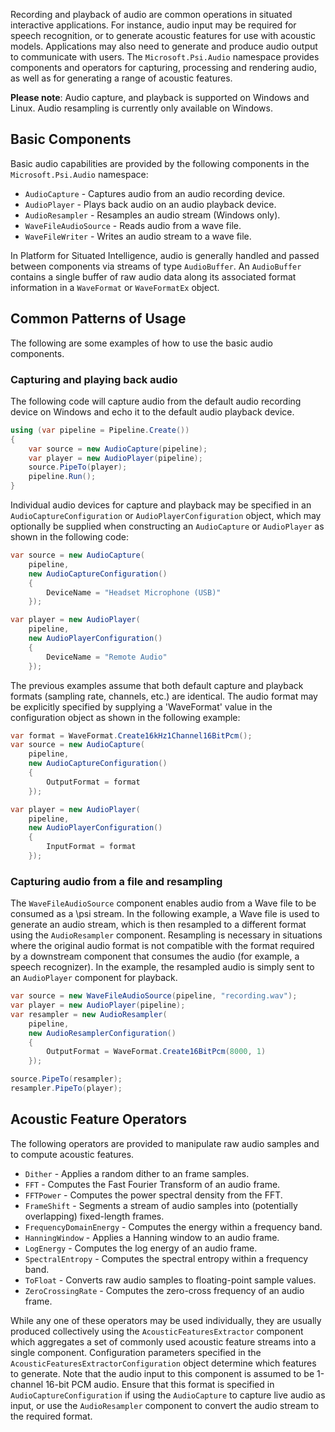 Recording and playback of audio are common operations in situated interactive applications. For instance, audio input may be required for speech recognition, or to generate acoustic features for use with acoustic models. Applications may also need to generate and produce audio output to communicate with users. The `Microsoft.Psi.Audio` namespace provides components and operators for capturing,
processing and rendering audio, as well as for generating a range of acoustic features.

**Please note**: Audio capture, and playback is supported on Windows and Linux. Audio resampling is currently only available on Windows.

## Basic Components

Basic audio capabilities are provided by the following components in the `Microsoft.Psi.Audio` namespace:
- `AudioCapture` - Captures audio from an audio recording device.
- `AudioPlayer` - Plays back audio on an audio playback device.
- `AudioResampler` - Resamples an audio stream (Windows only).
- `WaveFileAudioSource` - Reads audio from a wave file.
- `WaveFileWriter` - Writes an audio stream to a wave file.

In Platform for Situated Intelligence, audio is generally handled and passed between components via streams of type `AudioBuffer`. An `AudioBuffer` contains a single buffer of raw audio data along its associated format information in a `WaveFormat` or `WaveFormatEx` object.

## Common Patterns of Usage

The following are some examples of how to use the basic audio components.

### Capturing and playing back audio

The following code will capture audio from the default audio recording device on Windows and echo it to the default audio playback device.

```csharp
using (var pipeline = Pipeline.Create())
{
    var source = new AudioCapture(pipeline);
    var player = new AudioPlayer(pipeline);
    source.PipeTo(player);
    pipeline.Run();
}
```

Individual audio devices for capture and playback may be specified in an `AudioCaptureConfiguration` or `AudioPlayerConfiguration` object, which may optionally be supplied when constructing an `AudioCapture` or `AudioPlayer` as shown in the following code:

```csharp
var source = new AudioCapture(
    pipeline,
    new AudioCaptureConfiguration()
    {
        DeviceName = "Headset Microphone (USB)"
    });

var player = new AudioPlayer(
    pipeline,
    new AudioPlayerConfiguration()
    {
        DeviceName = "Remote Audio"
    });
```

The previous examples assume that both default capture and playback formats (sampling rate, channels, etc.) are identical. The audio format may be explicitly specified by supplying a 'WaveFormat' value in the configuration object as shown in the following example:

```csharp
var format = WaveFormat.Create16kHz1Channel16BitPcm();
var source = new AudioCapture(
    pipeline,
    new AudioCaptureConfiguration()
    { 
        OutputFormat = format
    });

var player = new AudioPlayer(
    pipeline, 
    new AudioPlayerConfiguration() 
    { 
        InputFormat = format 
    });
```

### Capturing audio from a file and resampling

The `WaveFileAudioSource` component enables audio from a Wave file to be consumed as a \\psi stream. In the following example, a Wave file is used to generate an audio stream, which is then resampled to a different format using the `AudioResampler` component. Resampling is necessary in situations where the original audio format is not compatible with the format required by a downstream component that consumes the audio (for example, a speech recognizer). In the example, the resampled audio is simply sent to an `AudioPlayer` component for playback.

```csharp
var source = new WaveFileAudioSource(pipeline, "recording.wav");
var player = new AudioPlayer(pipeline);
var resampler = new AudioResampler(
    pipeline,
    new AudioResamplerConfiguration()
    {
        OutputFormat = WaveFormat.Create16BitPcm(8000, 1)
    });

source.PipeTo(resampler);
resampler.PipeTo(player);
```

## Acoustic Feature Operators

The following operators are provided to manipulate raw audio samples and to compute acoustic features.

- `Dither` - Applies a random dither to an frame samples.
- `FFT` - Computes the Fast Fourier Transform of an audio frame.
- `FFTPower` - Computes the power spectral density from the FFT.
- `FrameShift` - Segments a stream of audio samples into (potentially overlapping) fixed-length frames.
- `FrequencyDomainEnergy` - Computes the energy within a frequency band.
- `HanningWindow` - Applies a Hanning window to an audio frame.
- `LogEnergy` - Computes the log energy of an audio frame.
- `SpectralEntropy` - Computes the spectral entropy within a frequency band.
- `ToFloat` - Converts raw audio samples to floating-point sample values.
- `ZeroCrossingRate` - Computes the zero-cross frequency of an audio frame.

While any one of these operators may be used individually, they are usually produced collectively using the `AcousticFeaturesExtractor` component which aggregates a set of commonly used acoustic feature streams into a single component. Configuration parameters specified in the `AcousticFeaturesExtractorConfiguration` object determine which features to generate. Note that the audio input to this component is assumed to be 1-channel 16-bit PCM audio. Ensure that this format is specified in `AudioCaptureConfiguration` if using the `AudioCapture` to capture live audio as input, or use the `AudioResampler` component to convert the audio stream to the required format.
